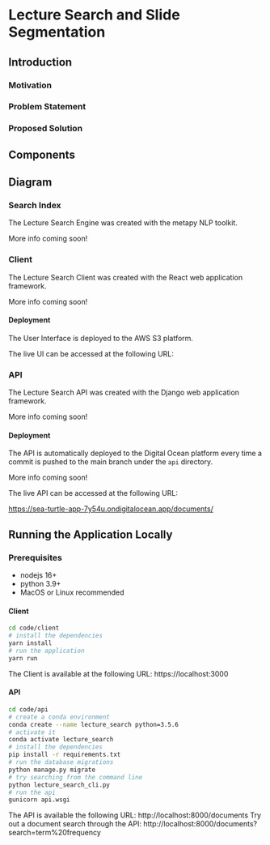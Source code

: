 # Lecture Search and Slide Segmentation

## Introduction

### Motivation

### Problem Statement

### Proposed Solution

## Components

## Diagram

### Search Index
The Lecture Search Engine was created with the metapy NLP toolkit.

More info coming soon!

### Client
The Lecture Search Client was created with the React web application framework.

More info coming soon!

#### Deployment
The User Interface is deployed to the AWS S3 platform.

The live UI can be accessed at the following URL:

<url here>

### API
The Lecture Search API was created with the Django web application framework.

More info coming soon!

#### Deployment
The API is automatically deployed to the Digital Ocean platform every time a commit
is pushed to the main branch under the `api` directory.

More info coming soon!

The live API can be accessed at the following URL:

https://sea-turtle-app-7y54u.ondigitalocean.app/documents/

## Running the Application Locally

### Prerequisites
- nodejs 16+
- python 3.9+
- MacOS or Linux recommended

#### Client

```sh
cd code/client
# install the dependencies
yarn install
# run the application
yarn run
```

The Client is available at the following URL: https://localhost:3000


#### API

```sh
cd code/api
# create a conda environment
conda create --name lecture_search python=3.5.6
# activate it
conda activate lecture_search
# install the dependencies
pip install -r requirements.txt
# run the database migrations
python manage.py migrate
# try searching from the command line
python lecture_search_cli.py
# run the api
gunicorn api.wsgi
```

The API is available the following URL: http://localhost:8000/documents
Try out a document search through the API: http://localhost:8000/documents?search=term%20frequency